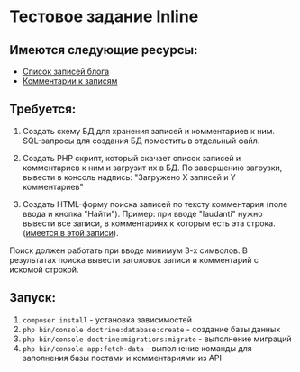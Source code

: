 # Тестовое задание Inline

## Имеются следующие ресурсы:
- [Список записей блога](https://jsonplaceholder.typicode.com/posts)
- [Комментарии к записям](https://jsonplaceholder.typicode.com/comments)

## Требуется:

1. Создать схему БД для хранения записей и комментариев к ним. SQL-запросы для создания БД поместить в отдельный файл.

2. Создать PHP скрипт, который скачает список записей и комментариев к ним и загрузит их в БД. По завершению загрузки, вывести в консоль надпись: "Загружено Х записей и Y комментариев"

3. Создать HTML-форму поиска записей по тексту комментария (поле ввода и кнопка "Найти"). Пример: при вводе "laudanti" нужно вывести все записи, в комментариях к которым есть эта строка. ([имеется в этой записи](https://jsonplaceholder.typicode.com/posts/6/comments)).

Поиск должен работать при вводе минимум 3-х символов. В результатах поиска вывести заголовок записи и комментарий с искомой строкой.

## Запуск:

1. `composer install` - установка зависимостей
2. `php bin/console doctrine:database:create` - создание базы данных
3. `php bin/console doctrine:migrations:migrate` - выполнение миграций
4. `php bin/console app:fetch-data` - выполнение команды для заполнения базы постами и комментариями из API
